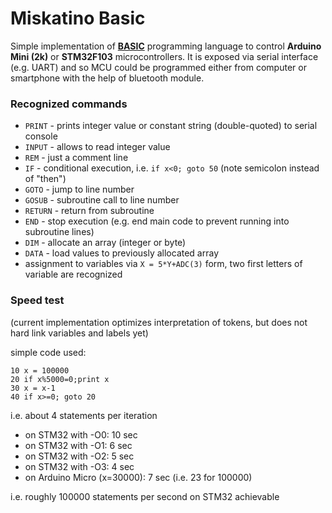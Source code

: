 # Miskatino Basic

Simple implementation of [**BASIC**](https://en.wikipedia.org/wiki/BASIC) programming language to control **Arduino Mini (2k)** or **STM32F103** microcontrollers. It is exposed via serial interface (e.g. UART) and so MCU could be programmed either from computer or smartphone with the help of bluetooth module.

### Recognized commands

- `PRINT` - prints integer value or constant string (double-quoted) to serial console
- `INPUT` - allows to read integer value
- `REM` - just a comment line
- `IF` - conditional execution, i.e. `if x<0; goto 50` (note semicolon instead of "then")
- `GOTO` - jump to line number
- `GOSUB` - subroutine call to line number
- `RETURN` - return from subroutine
- `END` - stop execution (e.g. end main code to prevent running into subroutine lines)
- `DIM` - allocate an array (integer or byte)
- `DATA` - load values to previously allocated array
- assignment to variables via `X = 5*Y+ADC(3)` form, two first letters of variable are recognized

### Speed test

(current implementation optimizes interpretation of tokens,
but does not hard link variables and labels yet)

simple code used:

    10 x = 100000
    20 if x%5000=0;print x
    30 x = x-1
    40 if x>=0; goto 20

i.e. about 4 statements per iteration

- on STM32 with -O0: 10 sec
- on STM32 with -O1: 6 sec
- on STM32 with -O2: 5 sec
- on STM32 with -O3: 4 sec
- on Arduino Micro (x=30000): 7 sec (i.e. 23 for 100000)

i.e. roughly 100000 statements per second on STM32 achievable

